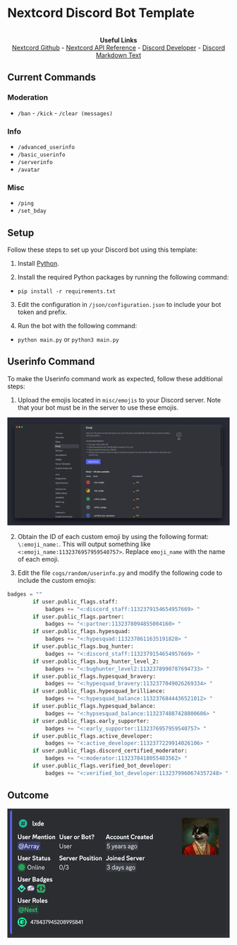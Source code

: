 # Nextcord Discord Bot Template
<p align="center">
  <br><b>Useful Links</b></br>
  <a href="https://github.com/nextcord/nextcord">Nextcord Github</a> -
  <a href="https://docs.nextcord.dev/en/stable/api.html">Nextcord API Reference</a> -
  <a href="https://discord.com/developers/applications">Discord Developer</a> -
  <a href="https://support.discord.com/hc/en-us/articles/210298617-Markdown-Text-101-Chat-Formatting-Bold-Italic-Underline-">Discord Markdown Text</a>
</p>

## Current Commands

### Moderation
- `/ban` - `/kick` - `/clear (messages)`

### Info
- `/advanced_userinfo`
- `/basic_userinfo`
- `/serverinfo`
- `/avatar`

### Misc
- `/ping`
- `/set_bday`

## Setup

Follow these steps to set up your Discord bot using this template:

1. Install [Python](https://www.python.org/).

2. Install the required Python packages by running the following command:
- `pip install -r requirements.txt`

3. Edit the configuration in `/json/configuration.json` to include your bot token and prefix.

4. Run the bot with the following command:
- `python main.py` or `python3 main.py`


## Userinfo Command

To make the Userinfo command work as expected, follow these additional steps:

1. Upload the emojis located in `misc/emojis` to your Discord server. Note that your bot must be in the server to use these emojis.

![Emojis](/misc/images/emojis.png?raw=true "Demo")

2. Obtain the ID of each custom emoji by using the following format: `\:emoji_name:`. This will output something like `<:emoji_name:1132376957959540757>`. Replace `emoji_name` with the name of each emoji.

3. Edit the file `cogs/random/userinfo.py` and modify the following code to include the custom emojis:

```python
badges = ""
        if user.public_flags.staff:
            badges += "<:discord_staff:1132379154654957669> "
        if user.public_flags.partner:
            badges += "<:partner:1132378094855004160> "
        if user.public_flags.hypesquad:
            badges += "<:hypesquad:1132378611635191828> "
        if user.public_flags.bug_hunter:
            badges += "<:discord_staff:1132379154654957669> "
        if user.public_flags.bug_hunter_level_2:
            badges += "<:bughunter_level2:1132378990787694733> "
        if user.public_flags.hypesquad_bravery:
            badges += "<:hypesquad_bravery:1132377049026269334> "
        if user.public_flags.hypesquad_brilliance:
            badges += "<:hypesquad_balance:1132376844436521012> "
        if user.public_flags.hypesquad_balance:
            badges += "<:hypsesquad_balance:1132374887428800606> "
        if user.public_flags.early_supporter:
            badges += "<:early_supporter:1132376957959540757> "
        if user.public_flags.active_developer:
            badges += "<:active_developer:1132377229914026106> "
        if user.public_flags.discord_certified_moderator:
            badges += "<:moderator:1132378418055483562> "
        if user.public_flags.verified_bot_developer:
            badges += "<:verified_bot_developer:1132379960674357248> "
```

## Outcome
![Image](/misc/images/advanced_userinfo.png?raw=true "Demo")
